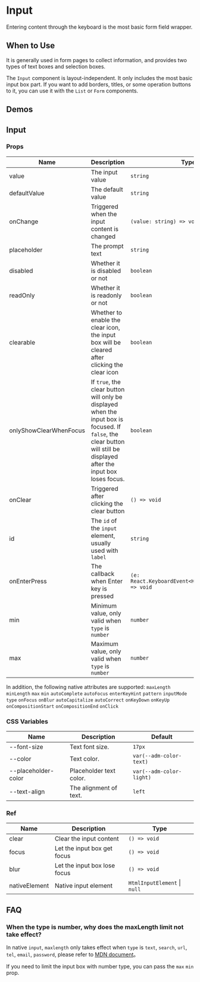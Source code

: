 # Input

Entering content through the keyboard is the most basic form field wrapper.

## When to Use

It is generally used in form pages to collect information, and provides two types of text boxes and selection boxes.

The `Input` component is layout-independent. It only includes the most basic input box part. If you want to add borders, titles, or some operation buttons to it, you can use it with the `List` or `Form` components.

## Demos

<code src="./demos/demo1.tsx"></code>

<code src="./demos/demo2.tsx"></code>

## Input

### Props

| Name                   | Description                                                                                                                                                             | Type                                                 | Default |
| ---------------------- | ----------------------------------------------------------------------------------------------------------------------------------------------------------------------- | ---------------------------------------------------- | ------- |
| value                  | The input value                                                                                                                                                         | `string`                                             | -       |
| defaultValue           | The default value                                                                                                                                                       | `string`                                             | -       |
| onChange               | Triggered when the input content is changed                                                                                                                             | `(value: string) => void`                            | -       |
| placeholder            | The prompt text                                                                                                                                                         | `string`                                             | -       |
| disabled               | Whether it is disabled or not                                                                                                                                           | `boolean`                                            | `false` |
| readOnly               | Whether it is readonly or not                                                                                                                                           | `boolean`                                            | `false` |
| clearable              | Whether to enable the clear icon, the input box will be cleared after clicking the clear icon                                                                           | `boolean`                                            | `false` |
| onlyShowClearWhenFocus | If `true`, the clear button will only be displayed when the input box is focused. If `false`, the clear button will still be displayed after the input box loses focus. | `boolean`                                            | `true`  |
| onClear                | Triggered after clicking the clear button                                                                                                                               | `() => void`                                         | -       |
| id                     | The `id` of the `input` element, usually used with `label`                                                                                                              | `string`                                             | -       |
| onEnterPress           | The callback when Enter key is pressed                                                                                                                                  | `(e: React.KeyboardEvent<HTMLInputElement>) => void` | -       |
| min                    | Minimum value, only valid when `type` is `number`                                                                                                                       | `number`                                             | -       |
| max                    | Maximum value, only valid when `type` is `number`                                                                                                                       | `number`                                             | -       |

In addition, the following native attributes are supported: `maxLength` `minLength` `max` `min` `autoComplete` `autoFocus` `enterKeyHint` `pattern` `inputMode` `type` `onFocus` `onBlur` `autoCapitalize` `autoCorrect` `onKeyDown` `onKeyUp` `onCompositionStart` `onCompositionEnd` `onClick`

### CSS Variables

| Name                | Description             | Default                  |
| ------------------- | ----------------------- | ------------------------ |
| --font-size         | Text font size.         | `17px`                   |
| --color             | Text color.             | `var(--adm-color-text)`  |
| --placeholder-color | Placeholder text color. | `var(--adm-color-light)` |
| --text-align        | The alignment of text.  | `left`                   |

### Ref

| Name          | Description                  | Type                         |
| ------------- | ---------------------------- | ---------------------------- |
| clear         | Clear the input content      | `() => void`                 |
| focus         | Let the input box get focus  | `() => void`                 |
| blur          | Let the input box lose focus | `() => void`                 |
| nativeElement | Native input element         | `HtmlInputElement` \| `null` |

## FAQ

### When the type is number, why does the maxLength limit not take effect?

In native `input`, `maxlength` only takes effect when `type` is `text`, `search`, `url`, `tel`, `email`, `password`, please refer to [MDN document](https://developer.mozilla.org/en-US/docs/Web/HTML/Element/Input#attr-maxlength)。

If you need to limit the input box with number type, you can pass the `max` `min` prop.
